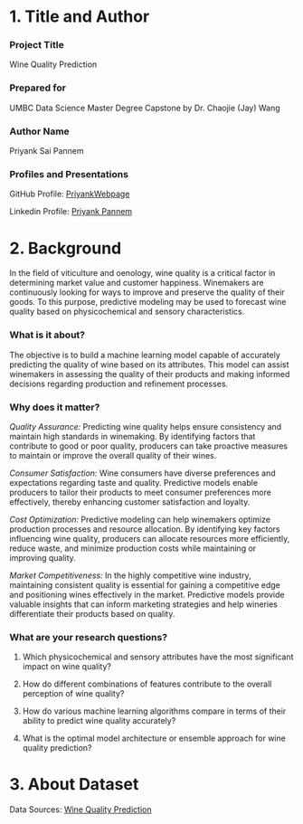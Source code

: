 # 1. Title and Author

### Project Title

Wine Quality Prediction

### Prepared for

UMBC Data Science Master Degree Capstone by Dr. Chaojie (Jay) Wang

### Author Name

Priyank Sai Pannem

### Profiles and Presentations

GitHub Profile: [PriyankWebpage](https://github.com/PriyankWebpage)

Linkedin Profile: [Priyank Pannem](https://www.linkedin.com/in/priyankpannem)

# 2. Background

In the field of viticulture and oenology, wine quality is a critical factor in determining market value and customer happiness. Winemakers are continuously looking for ways to improve and preserve the quality of their goods. To this purpose, predictive modeling may be used to forecast wine quality based on physicochemical and sensory characteristics.

### What is it about?
The objective is to build a machine learning model capable of accurately predicting the quality of wine based on its attributes. This model can assist winemakers in assessing the quality of their products and making informed decisions regarding production and refinement processes.

### Why does it matter?

*Quality Assurance:* Predicting wine quality helps ensure consistency and maintain high standards in winemaking. By identifying factors that contribute to good or poor quality, producers can take proactive measures to maintain or improve the overall quality of their wines.

*Consumer Satisfaction:*  Wine consumers have diverse preferences and expectations regarding taste and quality. Predictive models enable producers to tailor their products to meet consumer preferences more effectively, thereby enhancing customer satisfaction and loyalty.

*Cost Optimization:* Predictive modeling can help winemakers optimize production processes and resource allocation. By identifying key factors influencing wine quality, producers can allocate resources more efficiently, reduce waste, and minimize production costs while maintaining or improving quality.

*Market Competitiveness:* In the highly competitive wine industry, maintaining consistent quality is essential for gaining a competitive edge and positioning wines effectively in the market. Predictive models provide valuable insights that can inform marketing strategies and help wineries differentiate their products based on quality.

### What are your research questions?

1. Which physicochemical and sensory attributes have the most significant impact on wine quality?

2. How do different combinations of features contribute to the overall perception of wine quality?

3. How do various machine learning algorithms compare in terms of their ability to predict wine quality accurately?

4. What is the optimal model architecture or ensemble approach for wine quality prediction?

# 3. About Dataset

Data Sources: [Wine Quality Prediction](https://www.kaggle.com/datasets/subhajournal/wine-quality-data-combined)



